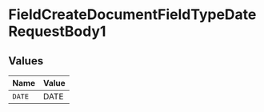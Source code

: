 # FieldCreateDocumentFieldTypeDateRequestBody1


## Values

| Name   | Value  |
| ------ | ------ |
| `DATE` | DATE   |